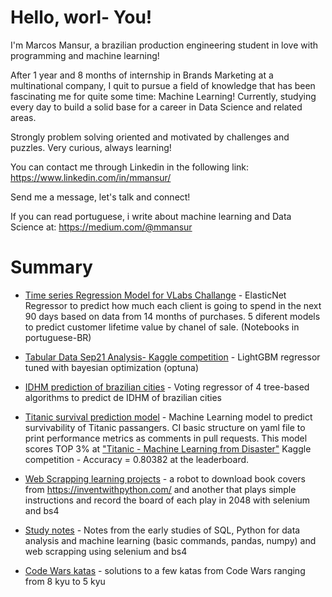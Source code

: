 # Hello, worl- You! 
I'm Marcos Mansur, a brazilian production engineering student in love with programming and machine learning!

After 1 year and 8 months of internship in Brands Marketing at a multinational company, I quit to pursue a field of knowledge that has been fascinating me for quite some time: Machine Learning! Currently, studying every day to build a solid base for a career in Data Science and related areas.

Strongly problem solving oriented and motivated by challenges and puzzles. Very curious, always learning!

You can contact me through Linkedin in the following link:
https://www.linkedin.com/in/mmansur/

Send me a message, let's talk and connect!

If you can read portuguese, i write about machine learning and Data Science at:
https://medium.com/@mmansur


# Summary

- [Time series Regression Model for VLabs Challange](https://github.com/marcos-mansur/vlabs-challenge) - ElasticNet Regressor to predict how much each client is going to spend in the next 90 days based on data from 14 months of purchases. 5 diferent models to predict customer lifetime value by chanel of sale. (Notebooks in portuguese-BR)

- [Tabular Data Sep21 Analysis- Kaggle competition](https://github.com/marcos-mansur/TPS-sep21) - LightGBM regressor tuned with bayesian optimization (optuna)

- [IDHM prediction of brazilian cities](https://github.com/marcos-mansur/brazilian_cities_IDHM) - Voting regressor of 4 tree-based algorithms to predict de IDHM of brazilian cities

- [Titanic survival prediction model](https://github.com/marcos-mansur/Kaggle_Titanic) - Machine Learning model to predict survivability of Titanic passangers. CI basic structure on yaml file to print performance metrics as comments in pull requests. This model scores TOP 3% at ["Titanic - Machine Learning from Disaster"](https://www.kaggle.com/c/titanic) Kaggle competition - Accuracy = 0.80382 at the leaderboard.

- [Web Scrapping learning projects](https://github.com/marcos-mansur/WebScrappingProjects) - a robot to download book covers from https://inventwithpython.com/ and another that plays simple instructions and record the board of each play in 2048 with selenium and bs4

- [Study notes](https://github.com/marcos-mansur/my-study-notes) - Notes from the early studies of SQL, Python for data analysis and machine learning (basic commands, pandas, numpy) and web scrapping using selenium and bs4

- [Code Wars katas](https://github.com/marcos-mansur/code-wars-katas) - solutions to a few katas from Code Wars ranging from 8 kyu to 5 kyu
